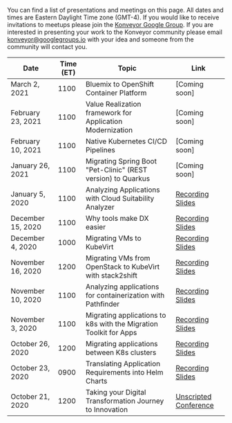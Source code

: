 You can find a list of presentations and meetings on this page. All dates and times are Eastern Daylight Time zone (GMT-4). If you would like to receive invitations to meetups please join the [Konveyor Google Group](https://groups.google.com/g/konveyorio). If you are interested in presenting your work to the Konveyor community please email [konveyor@googlegroups.io](mailto:konveyor@googlegroups.io) with your idea and someone from the community will contact you.


| Date               |     Time (ET)  |  Topic    |   Link    | 
| ------------------ | --------------- | ----------- | ----------- |
| March 2, 2021    | 1100            |  Bluemix to OpenShift Container Platform | [Coming soon]|
| February 23, 2021    | 1100            | Value Realization framework for Application Modernization | [Coming soon] |
| February 10, 2021    | 1100            | Native Kubernetes CI/CD Pipelines | [Coming soon] |
| January 26, 2021    | 1100            | Migrating Spring Boot "Pet-Clinic" (REST version) to Quarkus | [Coming soon] |
| January 5, 2020    | 1100            | Analyzing Applications with Cloud Suitability Analyzer | [Recording](https://youtu.be/XiR_MdUAyJI) [Slides](https://drive.google.com/file/d/1-QjxJ5T9iHcekSKQi5VUQgn-nA5Hxsq5/view?usp=sharing) |
| December 15, 2020  | 1100            | Why tools make DX easier | [Recording](https://youtu.be/hMxNNOdaJj0) [Slides](https://docs.google.com/presentation/d/1ftOR0eZpIuk5JfI8isT_H-zoidcl6x9jTrQKahNMd8Y/edit?usp=sharing) |
| December 4, 2020   | 1000            | Migrating VMs to KubeVirt | [Recording](https://youtu.be/RnoIP3QjHww) [Slides](https://docs.google.com/presentation/d/1RITs5brNf0KVvTcgATObcaPNCNV5_kQM-vPmQld13no/edit?usp=sharing) | 
| November 16, 2020  | 1200            | Migrating VMs from OpenStack to KubeVirt with stack2shift | [Recording](https://youtu.be/3Qk7-YDDKvQ) [Slides](https://docs.google.com/presentation/d/1cQeO0Xp-bz5JZpthP_TSu0dA_fT6miidibdHUCMClyY/edit?usp=sharing) |
| November 10, 2020  | 1100            | Analyzing applications for containerization with Pathfinder | [Recording](https://youtu.be/CWokTMG0gAA) [Slides](https://docs.google.com/presentation/d/1-s-qrlR3FgRniWq2bPt94b9fChKDfCFsS0vccfxPnw4/edit?usp=sharing) |
| November 3, 2020   | 1100            | Migrating applications to k8s with the Migration Toolkit for Apps | [Recording](https://www.youtube.com/watch?v=6CWes03Y6Oo&list=PL4aUFFbk56EOZSPuGGXCaj0r8Q3HN5V0M&index=3) [Slides](https://docs.google.com/presentation/d/1te2-prbnzUrA7TKUKTr8yZF8PpIfUb_yJhXLTJmoYfQ/edit?usp=sharing) |
| October 26, 2020   | 1200            | Migrating applications between K8s clusters | [Recording](https://www.youtube.com/watch?v=4RjeokcTr8M&list=PL4aUFFbk56EOZSPuGGXCaj0r8Q3HN5V0M&index=1) [Slides](https://docs.google.com/presentation/d/1uOUsUCqiBpgq-54yg0qkc7JYeCB3X-4cd4f7qy4cYGI/edit#slide=id.p)  |
| October 23, 2020   | 0900            | Translating Application Requirements into Helm Charts | [Recording](https://www.youtube.com/watch?v=D7S7Nl8IQZE&list=PL4aUFFbk56EOZSPuGGXCaj0r8Q3HN5V0M&index=2) [Slides](https://docs.google.com/presentation/d/1BN5__zvVlmBc47Jv1IMBi1IwT-AMSq-c5oUkz8srhFg/edit?usp=sharing) |
| October 21, 2020   | 1200            | Taking your Digital Transformation Journey to Innovation | [Unscripted Conference](https://www.unscriptedconf.io/)  |


